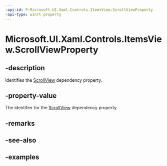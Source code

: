 ```yaml
---
-api-id: P:Microsoft.UI.Xaml.Controls.ItemsView.ScrollViewProperty
-api-type: winrt property
---
```


# Microsoft.UI.Xaml.Controls.ItemsView.ScrollViewProperty

<!--
public static Microsoft.UI.Xaml.DependencyProperty ScrollViewProperty { get; }
-->


## -description

Identifies the [ScrollView](itemsview_scrollview.md) dependency property.

## -property-value

The identifier for the [ScrollView](itemsview_scrollview.md) dependency property.

## -remarks

## -see-also

## -examples


